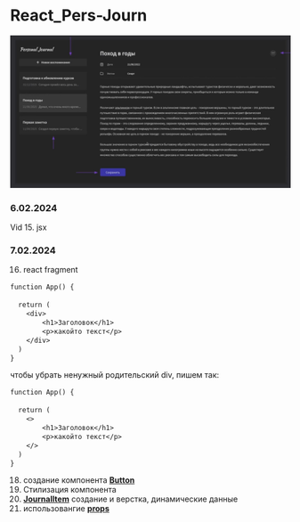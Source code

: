 # React_Pers-Journ

![alt project](https://github.com/Graznov/React_Pers-Journ/blob/master/journal.png?raw=true)
### 6.02.2024 
Vid 15. jsx

### 7.02.2024
16. react fragment
```
function App() {

  return (
    <div>
        <h1>Заголовок</h1>
        <p>какойто текст</p>
    </div>
  )
}
```
чтобы убрать ненужный родительский div, пишем так:
```
function App() {

  return (
    <>
        <h1>Заголовок</h1>
        <p>какойто текст</p>
    </>
  )
}
```
18. создание компонента <u>**Button**</u>
19. Стилизация компонента
20. <u>**JournalItem**</u> создание и верстка,
    динамические данные
21. использовангие <u>**props**</u>
